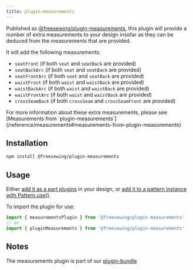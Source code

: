 ```yaml
---
title: plugin-measurements
---
```


Published as [@freesewing/plugin-measurements][1], this plugin will
provide a number of extra measurements to your design insofar as
they can be deduced from the measurements that are provided.

It will add the following measurements:

- `seatFront` (if both `seat` and `seatBack` are provided)
- `seatBackArc` (if both `seat` and `seatBack` are provided)
- `seatFrontArc` (if both `seat` and `seatBack` are provided)
- `waistFront` (if both `waist` and `waistBack` are provided)
- `waistBackArc` (if both `waist` and `waistBack` are provided)
- `waistFrontArc` (if both `waist` and `waistBack` are provided)
- `crossSeamBack` (if both `crossSeam` and `crossSeamFront` are provided)

<Related compact>
For more information about these extra measurements, please see
[Measurements from `plugin-measurements`](/reference/measurements#measurements-from-plugin-measurements)
</Related>

## Installation

```sh
npm install @freesewing/plugin-measurements
```

## Usage

Either [add it as a part plugins](/reference/api/part/config/plugins) in your
design, or [add it to a pattern instance with
Pattern.use()](/reference/api/pattern/use).

To import the plugin for use:
```js
import { measurementsPlugin } from '@freesewing/plugin-measurements'
// or
import { pluginMeasurements } from '@freesewing/plugin-measurements'
```

## Notes

The measurements plugin is part of our [plugin-bundle](/reference/plugins/bundle)

[1]: https://www.npmjs.com/package/@freesewing/plugin-measurements
